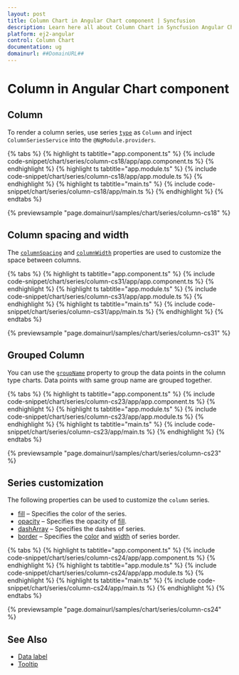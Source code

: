 ```yaml
---
layout: post
title: Column Chart in Angular Chart component | Syncfusion
description: Learn here all about Column Chart in Syncfusion Angular Chart component of Syncfusion Essential JS 2 and more.
platform: ej2-angular
control: Column Chart
documentation: ug
domainurl: ##DomainURL##
---
```


# Column in Angular Chart component

## Column

To render a column series, use series [`type`](https://ej2.syncfusion.com/angular/documentation/api/chart/seriesDirective/#type) as `Column` and inject `ColumnSeriesService` into the `@NgModule.providers`.

{% tabs %}
{% highlight ts tabtitle="app.component.ts" %}
{% include code-snippet/chart/series/column-cs18/app/app.component.ts %}
{% endhighlight %}
{% highlight ts tabtitle="app.module.ts" %}
{% include code-snippet/chart/series/column-cs18/app/app.module.ts %}
{% endhighlight %}
{% highlight ts tabtitle="main.ts" %}
{% include code-snippet/chart/series/column-cs18/app/main.ts %}
{% endhighlight %}
{% endtabs %}
  
{% previewsample "page.domainurl/samples/chart/series/column-cs18" %}

## Column spacing and width

The [`columnSpacing`](https://ej2.syncfusion.com/angular/documentation/api/chart/seriesModel/#columnspacing) and [`columnWidth`](https://ej2.syncfusion.com/angular/documentation/api/chart/seriesModel/#columnwidth) properties are used to customize the space between columns.

{% tabs %}
{% highlight ts tabtitle="app.component.ts" %}
{% include code-snippet/chart/series/column-cs31/app/app.component.ts %}
{% endhighlight %}
{% highlight ts tabtitle="app.module.ts" %}
{% include code-snippet/chart/series/column-cs31/app/app.module.ts %}
{% endhighlight %}
{% highlight ts tabtitle="main.ts" %}
{% include code-snippet/chart/series/column-cs31/app/main.ts %}
{% endhighlight %}
{% endtabs %}

{% previewsample "page.domainurl/samples/chart/series/column-cs31" %}

## Grouped Column

<!-- markdownlint-disable MD010 -->
You can use the [`groupName`](https://ej2.syncfusion.com/angular/documentation/api/chart/seriesDirective/#stackinggroup) property to group the data points in the column type charts. Data points with same group name are grouped together.

{% tabs %}
{% highlight ts tabtitle="app.component.ts" %}
{% include code-snippet/chart/series/column-cs23/app/app.component.ts %}
{% endhighlight %}
{% highlight ts tabtitle="app.module.ts" %}
{% include code-snippet/chart/series/column-cs23/app/app.module.ts %}
{% endhighlight %}
{% highlight ts tabtitle="main.ts" %}
{% include code-snippet/chart/series/column-cs23/app/main.ts %}
{% endhighlight %}
{% endtabs %}
  
{% previewsample "page.domainurl/samples/chart/series/column-cs23" %}

## Series customization

The following properties can be used to customize the `column` series.

* [fill](https://ej2.syncfusion.com/angular/documentation/api/chart/seriesModel/#fill) – Specifies the color of the series.
* [opacity](https://ej2.syncfusion.com/angular/documentation/api/chart/seriesModel/#opacity) – Specifies the opacity of [fill](https://ej2.syncfusion.com/angular/documentation/api/chart/seriesModel/#fill).
* [dashArray](https://ej2.syncfusion.com/angular/documentation/api/chart/seriesModel/#dasharray) – Specifies the dashes of series.
* [border](https://ej2.syncfusion.com/angular/documentation/api/chart/borderModel/#properties) – Specifies the [color](https://ej2.syncfusion.com/angular/documentation/api/chart/borderModel/#color) and [width](https://ej2.syncfusion.com/angular/documentation/api/chart/borderModel/#width) of series border.

{% tabs %}
{% highlight ts tabtitle="app.component.ts" %}
{% include code-snippet/chart/series/column-cs24/app/app.component.ts %}
{% endhighlight %}
{% highlight ts tabtitle="app.module.ts" %}
{% include code-snippet/chart/series/column-cs24/app/app.module.ts %}
{% endhighlight %}
{% highlight ts tabtitle="main.ts" %}
{% include code-snippet/chart/series/column-cs24/app/main.ts %}
{% endhighlight %}
{% endtabs %}
  
{% previewsample "page.domainurl/samples/chart/series/column-cs24" %}

## See Also

* [Data label](../data-labels/)
* [Tooltip](../tool-tip/)
